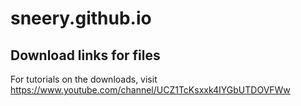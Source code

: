 # sneery.github.io
Download links for files
-----------------------------------------------------------------------------------------------------------------------------------------------------------------------------------
For tutorials on the downloads, visit https://www.youtube.com/channel/UCZ1TcKsxxk4IYGbUTDOVFWw
